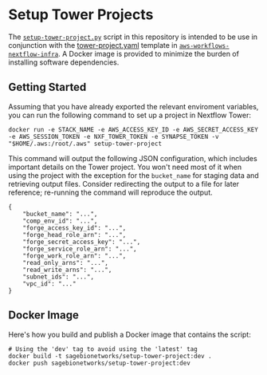 # Setup Tower Projects

The [`setup-tower-project.py`](setup-tower-project.py) script in this repository is intended to be use in conjunction with the [tower-project.yaml](https://github.com/Sage-Bionetworks-Workflows/aws-workflows-nextflow-infra/blob/main/templates/tower-project.yaml) template in [`aws-workflows-nextflow-infra`](https://github.com/Sage-Bionetworks-Workflows/aws-workflows-nextflow-infra). A Docker image is provided to minimize the burden of installing software dependencies.

## Getting Started

Assuming that you have already exported the relevant enviroment variables, you can run the following command to set up a project in Nextflow Tower:

```
docker run -e STACK_NAME -e AWS_ACCESS_KEY_ID -e AWS_SECRET_ACCESS_KEY -e AWS_SESSION_TOKEN -e NXF_TOWER_TOKEN -e SYNAPSE_TOKEN -v "$HOME/.aws:/root/.aws" setup-tower-project
```

This command will output the following JSON configuration, which includes important details on the Tower project. You won't need most of it when using the project with the exception for the `bucket_name` for staging data and retrieving output files. Consider redirecting the output to a file for later reference; re-running the command will reproduce the output.

```
{
    "bucket_name": "...",
    "comp_env_id": "...",
    "forge_access_key_id": "...",
    "forge_head_role_arn": "...",
    "forge_secret_access_key": "...",
    "forge_service_role_arn": "...",
    "forge_work_role_arn": "...",
    "read_only_arns": "...",
    "read_write_arns": "...",
    "subnet_ids": "...",
    "vpc_id": "..."
}
```

## Docker Image

Here's how you build and publish a Docker image that contains the script:

```
# Using the 'dev' tag to avoid using the 'latest' tag
docker build -t sagebionetworks/setup-tower-project:dev .
docker push sagebionetworks/setup-tower-project:dev
```
